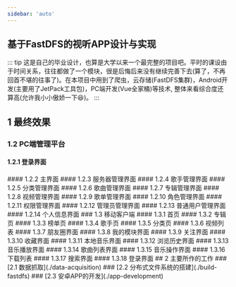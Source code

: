 ```yaml
---
sidebar: 'auto'
---
```

## 基于FastDFS的视听APP设计与实现
::: tip
这是自己的毕业设计，也算是大学以来一个最完整的项目吧。平时的课设由于时间关系，往往都做了一个模块，很是后悔后来没有继续完善下去(算了，不再回首不堪的往事了)。在本项目中用到了爬虫，云存储(FastDFS集群)，Android开发(主要用了JetPack工具包)，PC端开发(Vue全家桶)等技术, 整体来看综合度还算高(允许我小小傲娇一下:satisfied:)。
:::
## 1 最终效果
### 1.2 PC端管理平台
#### 1.2.1 登录界面
<Common-Thumb :prefix="'/img/practice/audio-video-app-based-fastdfs'" :urls="'QQ20200517230600.jpg'"/>
#### 1.2.2 主界面
<Common-Thumb :prefix="'/img/practice/audio-video-app-based-fastdfs'" :urls="'QQ20200517231659.jpg'"/>
#### 1.2.3 服务器管理界面
<Common-Thumb :prefix="'/img/practice/audio-video-app-based-fastdfs'" :urls="'QQ20200517232243.jpg'"/>
#### 1.2.4 歌手管理界面
<Common-Thumb :prefix="'/img/practice/audio-video-app-based-fastdfs'" :urls="'QQ20200517232422.jpg'"/>
#### 1.2.5 分类管理界面
<Common-Thumb :prefix="'/img/practice/audio-video-app-based-fastdfs'" :urls="'QQ20200517232450.jpg'"/>
#### 1.2.6 歌曲管理界面
<Common-Thumb :prefix="'/img/practice/audio-video-app-based-fastdfs'" :urls="'QQ20200517232509.jpg'"/>
#### 1.2.7 专辑管理界面
<Common-Thumb :prefix="'/img/practice/audio-video-app-based-fastdfs'" :urls="'QQ20200517232526.jpg'"/>
#### 1.2.8 视频管理界面
<Common-Thumb :prefix="'/img/practice/audio-video-app-based-fastdfs'" :urls="'QQ20200517232547.jpg'"/>
#### 1.2.9 歌单管理界面
<Common-Thumb :prefix="'/img/practice/audio-video-app-based-fastdfs'" :urls="'QQ20200517232602.jpg'"/>
#### 1.2.10 角色管理界面
<Common-Thumb :prefix="'/img/practice/audio-video-app-based-fastdfs'" :urls="'QQ20200517232635.jpg'"/>
#### 1.2.11 权限管理界面
<Common-Thumb :prefix="'/img/practice/audio-video-app-based-fastdfs'" :urls="'QQ20200517232658.jpg'"/>
#### 1.2.12 管理员管理界面
<Common-Thumb :prefix="'/img/practice/audio-video-app-based-fastdfs'" :urls="'QQ20200517232716.jpg'"/>
#### 1.2.13 普通用户管理界面
<Common-Thumb :prefix="'/img/practice/audio-video-app-based-fastdfs'" :urls="'QQ20200517232733.jpg'"/>
#### 1.2.14 个人信息界面
<Common-Thumb :prefix="'/img/practice/audio-video-app-based-fastdfs'" :urls="'QQ20200517234636.jpg'"/>
### 1.3 移动客户端
#### 1.3.1 首页
<Common-Thumb :prefix="'/img/practice/audio-video-app-based-fastdfs'" :width="300" :urls="'Screenshot_20200518_085540_com.hncj.music.core.jpg'"/>
#### 1.3.2 专辑页
<Common-Thumb :prefix="'/img/practice/audio-video-app-based-fastdfs'" :width="300" :urls="['Screenshot_20200518_085547_com.hncj.music.core.jpg','Screenshot_20200518_124652_com.hncj.music.core.jpg']"/>
#### 1.3.3 榜单页
<Common-Thumb :prefix="'/img/practice/audio-video-app-based-fastdfs'" :width="300" :urls="'Screenshot_20200518_085553_com.hncj.music.core.jpg'"/>
#### 1.3.4 歌手页
<Common-Thumb :prefix="'/img/practice/audio-video-app-based-fastdfs'" :width="300" :urls="'Screenshot_20200518_085559_com.hncj.music.core.jpg'"/>
#### 1.3.5 分类页
<Common-Thumb :prefix="'/img/practice/audio-video-app-based-fastdfs'" :width="300" :urls="'Screenshot_20200518_085605_com.hncj.music.core.jpg'"/>
#### 1.3.6 视频列表
<Common-Thumb :prefix="'/img/practice/audio-video-app-based-fastdfs'" :width="300" :urls="'Screenshot_20200518_085625_com.hncj.music.core.jpg'"/>
#### 1.3.7 朋友圈界面
<Common-Thumb :prefix="'/img/practice/audio-video-app-based-fastdfs'" :width="300" :urls="['Screenshot_20200518_085635_com.hncj.music.core.jpg', 'Screenshot_20200518_085758_com.hncj.music.core.jpg']"/>
#### 1.3.8 我的模块界面
<Common-Thumb :prefix="'/img/practice/audio-video-app-based-fastdfs'" :width="300" :urls="['Screenshot_20200518_085815_com.hncj.music.core.jpg', 'Screenshot_20200518_124752_com.hncj.music.core.jpg']"/>
#### 1.3.9 关注界面
<Common-Thumb :prefix="'/img/practice/audio-video-app-based-fastdfs'" :width="300" :urls="'Screenshot_20200518_085827_com.hncj.music.core.jpg'"/>
#### 1.3.10 收藏界面
<Common-Thumb :prefix="'/img/practice/audio-video-app-based-fastdfs'" :width="300" :urls="'Screenshot_20200518_085837_com.hncj.music.core.jpg'"/>
#### 1.3.11 本地音乐界面
<Common-Thumb :prefix="'/img/practice/audio-video-app-based-fastdfs'" :width="300" :urls="'Screenshot_20200518_085848_com.hncj.music.core.jpg'"/>
#### 1.3.12 浏览历史界面
<Common-Thumb :prefix="'/img/practice/audio-video-app-based-fastdfs'" :width="300" :urls="'Screenshot_20200518_085856_com.hncj.music.core.jpg'"/>
#### 1.3.13 音乐播放界面
<Common-Thumb :prefix="'/img/practice/audio-video-app-based-fastdfs'" :width="300" :urls="'Screenshot_20200518_085930_com.hncj.music.core.jpg'"/>
#### 1.3.14 歌曲列表界面
<Common-Thumb :prefix="'/img/practice/audio-video-app-based-fastdfs'" :width="300" :urls="'Screenshot_20200518_090151_com.hncj.music.core.jpg'"/>
#### 1.3.15 音乐操作界面
<Common-Thumb :prefix="'/img/practice/audio-video-app-based-fastdfs'" :width="300" :urls="'Screenshot_20200518_090200_com.hncj.music.core.jpg'"/>
#### 1.3.16 下载列表
<Common-Thumb :prefix="'/img/practice/audio-video-app-based-fastdfs'" :width="300" :urls="'Screenshot_20200518_090228_com.hncj.music.core.jpg'"/>
#### 1.3.17 搜索界面
<Common-Thumb :prefix="'/img/practice/audio-video-app-based-fastdfs'" :width="300" :urls="'Screenshot_20200518_090316_com.hncj.music.core.jpg'"/>
#### 1.3.18 登录界面
<Common-Thumb :prefix="'/img/practice/audio-video-app-based-fastdfs'" :width="300" :urls="['Screenshot_20200518_090015_com.hncj.music.core.jpg', 'Screenshot_20200518_090042_com.hncj.music.core.jpg']"/>
## 2 主要所作的工作
### [2.1 数据抓取](./data-acquisition)
### [2.2 分布式文件系统的搭建](./build-fastdfs)
### [2.3 安卓APP的开发](./app-development)

